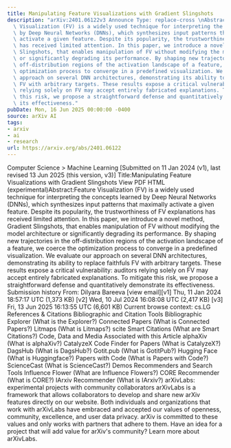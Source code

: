 ```yaml
---
title: Manipulating Feature Visualizations with Gradient Slingshots
description: "arXiv:2401.06122v3 Announce Type: replace-cross \nAbstract: Feature\
  \ Visualization (FV) is a widely used technique for interpreting the concepts learned\
  \ by Deep Neural Networks (DNNs), which synthesizes input patterns that maximally\
  \ activate a given feature. Despite its popularity, the trustworthiness of FV explanations\
  \ has received limited attention. In this paper, we introduce a novel method, Gradient\
  \ Slingshots, that enables manipulation of FV without modifying the model architecture\
  \ or significantly degrading its performance. By shaping new trajectories in the\
  \ off-distribution regions of the activation landscape of a feature, we coerce the\
  \ optimization process to converge in a predefined visualization. We evaluate our\
  \ approach on several DNN architectures, demonstrating its ability to replace faithfuls\
  \ FV with arbitrary targets. These results expose a critical vulnerability: auditors\
  \ relying solely on FV may accept entirely fabricated explanations. To mitigate\
  \ this risk, we propose a straightforward defense and quantitatively demonstrate\
  \ its effectiveness."
pubDate: Mon, 16 Jun 2025 00:00:00 -0400
source: arXiv AI
tags:
- arxiv
- ai
- research
url: https://arxiv.org/abs/2401.06122
---
```


Computer Science > Machine Learning
[Submitted on 11 Jan 2024 (v1), last revised 13 Jun 2025 (this version, v3)]
Title:Manipulating Feature Visualizations with Gradient Slingshots
View PDF HTML (experimental)Abstract:Feature Visualization (FV) is a widely used technique for interpreting the concepts learned by Deep Neural Networks (DNNs), which synthesizes input patterns that maximally activate a given feature. Despite its popularity, the trustworthiness of FV explanations has received limited attention. In this paper, we introduce a novel method, Gradient Slingshots, that enables manipulation of FV without modifying the model architecture or significantly degrading its performance. By shaping new trajectories in the off-distribution regions of the activation landscape of a feature, we coerce the optimization process to converge in a predefined visualization. We evaluate our approach on several DNN architectures, demonstrating its ability to replace faithfuls FV with arbitrary targets. These results expose a critical vulnerability: auditors relying solely on FV may accept entirely fabricated explanations. To mitigate this risk, we propose a straightforward defense and quantitatively demonstrate its effectiveness.
Submission history
From: Dilyara Bareeva [view email][v1] Thu, 11 Jan 2024 18:57:17 UTC (1,373 KB)
[v2] Wed, 10 Jul 2024 16:08:08 UTC (2,417 KB)
[v3] Fri, 13 Jun 2025 16:13:55 UTC (6,601 KB)
Current browse context:
cs.LG
References & Citations
Bibliographic and Citation Tools
Bibliographic Explorer (What is the Explorer?)
Connected Papers (What is Connected Papers?)
Litmaps (What is Litmaps?)
scite Smart Citations (What are Smart Citations?)
Code, Data and Media Associated with this Article
alphaXiv (What is alphaXiv?)
CatalyzeX Code Finder for Papers (What is CatalyzeX?)
DagsHub (What is DagsHub?)
Gotit.pub (What is GotitPub?)
Hugging Face (What is Huggingface?)
Papers with Code (What is Papers with Code?)
ScienceCast (What is ScienceCast?)
Demos
Recommenders and Search Tools
Influence Flower (What are Influence Flowers?)
CORE Recommender (What is CORE?)
IArxiv Recommender
(What is IArxiv?)
arXivLabs: experimental projects with community collaborators
arXivLabs is a framework that allows collaborators to develop and share new arXiv features directly on our website.
Both individuals and organizations that work with arXivLabs have embraced and accepted our values of openness, community, excellence, and user data privacy. arXiv is committed to these values and only works with partners that adhere to them.
Have an idea for a project that will add value for arXiv's community? Learn more about arXivLabs.